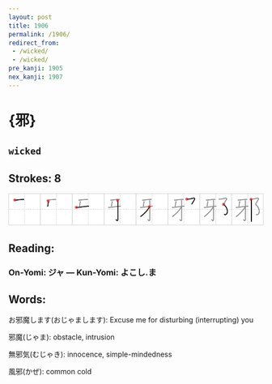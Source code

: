 ```yaml
---
layout: post
title: 1906
permalink: /1906/
redirect_from:
 - /wicked/
 - /wicked/
pre_kanji: 1905
nex_kanji: 1907
---
```


# {邪}

## `wicked`

## Strokes: 8

<div class="stroke"><img src="../images/E982AA.png" /></div>

## Reading:

### On-Yomi: ジャ &mdash; Kun-Yomi: よこし.ま

## Words:

お邪魔します(おじゃまします): Excuse me for disturbing (interrupting) you

邪魔(じゃま): obstacle, intrusion

無邪気(むじゃき): innocence, simple-mindedness

風邪(かぜ): common cold
